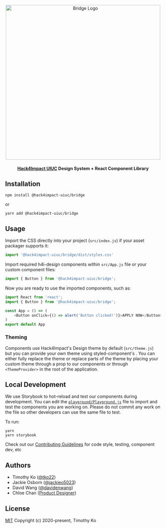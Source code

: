 <p align="center" style="padding-top: 24px;">
    <a href="https://h4i-design.now.sh" rel="noopener" target="_blank"><img width="500" src="./docs/public/bridge_full_logo.png" alt="Bridge Logo"></a></p>
</p>

<h4 align="center"><a href="https://uiuc.hack4impact.org/" target="_blank">Hack4Impact UIUC</a> Design System + React Component Library</h4>

## Installation
```
npm install @hack4impact-uiuc/bridge
```
or
```
yarn add @hack4impact-uiuc/bridge
```

## Usage

Import the CSS directly into your project (`src/index.js`) if your asset packager supports it:
```javascript
import '@hack4impact-uiuc/bridge/dist/styles.css'
```

Import required h4i-design components within `src/App.js` file or your custom component files:
```javascript
import { Button } from '@hack4impact-uiuc/bridge';
```

Now you are ready to use the imported components, such as:
```javascript
import React from 'react';
import { Button } from '@hack4impact-uiuc/bridge';

const App = () => (
    <Button onClick={() => alert('Button clicked!')}>APPLY NOW</Button>
)
export default App
```

### Theming
Components use Hack4Impact's Design theme by default (`src/theme.js`) but you can provide your own theme using styled-component's [<ThemeProvider>](https://styled-components.com/docs/advanced). You can either fully replace the theme or replace parts of the theme by placing your custom theme through a prop to our components or through `<ThemeProvider>` in the root of the application.


## Local Development
We use Storybook to hot-reload and test our components during development. You can edit the [`playground/Playground.js`](playground/Playground.js) file to import and test the components you are working on. Please do not commit any work on the file so other developers can use the same file to test.

To run:
```
yarn
yarn storybook
```

Check out our [Contributing Guidelines](CONTRIBUTING.md) for code style, testing, component dev, etc

## Authors
- Timothy Ko ([@tko22](https://github.com/tko22))
- Jackie Osborn ([@jackieo5023](https://github.com/jackieo5023))
- David Wang ([@davidenwang](https://github.com/davidenwang))
- Chloe Chan ([Product Designer](https://chloechan.me/))

## License
[MIT](https://opensource.org/licenses/MIT)
Copyright (c) 2020-present, Timothy Ko